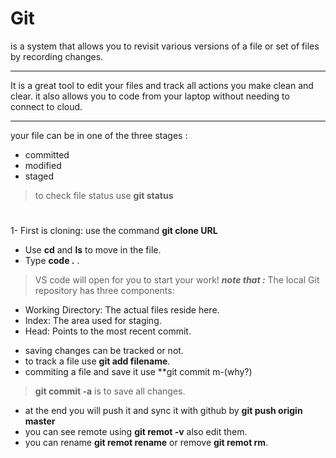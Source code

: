 # Git 
is a system that allows you to revisit various versions of a file or set of files by recording changes.
***
It is a great tool to edit your files and track all actions you make clean and clear. it also allows you to code from your laptop without needing to connect to cloud.
***
your file can be in one of the three stages :
* committed
* modified 
* staged
> to check file status use **git status**
#
1- First is cloning: use the command **git clone URL** 
- Use **cd** and **ls** to move in the file.
- Type **code .** .
> VS code will open for you to start your work!
***note that :***
 The local Git repository has three components:
* Working Directory: The actual files reside here.
* Index: The area used for staging.
* Head: Points to the most recent commit.
- saving changes can be tracked or not.
- to track a file use **git add filename**.
- commiting a file and save it use **git commit m-(why?)
> **git commit -a** is to save all changes.

- at the end you will push it and sync it with github by **git push origin master** 
- you can see remote using **git remot -v** also edit them.
- you can rename **git remot rename** or remove **git remot rm**.

